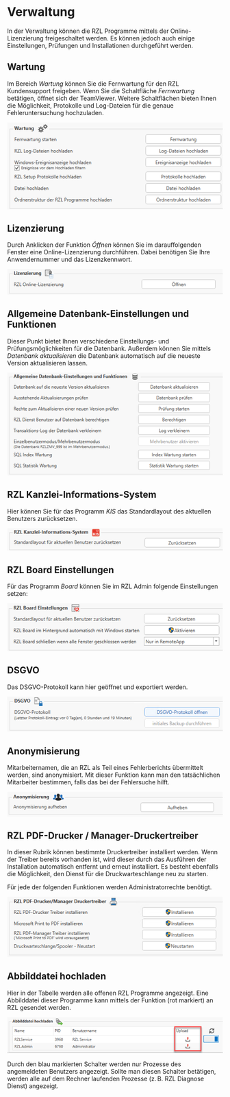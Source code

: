 # Verwaltung

In der Verwaltung können die RZL Programme mittels der Online-Lizenzierung
freigeschaltet werden. Es können jedoch auch einige Einstellungen, Prüfungen
und Installationen durchgeführt werden.

## Wartung

Im Bereich *Wartung* können Sie die Fernwartung für den RZL Kundensupport
freigeben. Wenn Sie die Schaltfläche *Fernwartung* betätigen, öffnet sich der
TeamViewer. Weitere Schaltflächen bieten Ihnen die Möglichkeit, Protokolle
und Log-Dateien für die genaue Fehleruntersuchung hochzuladen.

![Wartung](img/Verwaltung_Wartung.png)

## Lizenzierung

Durch Anklicken der Funktion *Öffnen* können Sie im darauffolgenden Fenster
eine Online-Lizenzierung durchführen. Dabei benötigen Sie Ihre Anwendernummer
und das Lizenzkennwort.

![Lizenzierung](img/Verwaltung_Lizenzierung.png)

## Allgemeine Datenbank-Einstellungen und Funktionen

Dieser Punkt bietet Ihnen verschiedene Einstellungs- und Prüfungsmöglichkeiten
für die Datenbank. Außerdem können Sie mittels *Datenbank aktualisieren* die
Datenbank automatisch auf die neueste Version aktualisieren lassen.

![Allgemeine DB-Einstellungen](img/Verwaltung_DBEinstellungen.png)

## RZL Kanzlei-Informations-System

Hier können Sie für das Programm *KIS* das Standardlayout des aktuellen
Benutzers zurücksetzen.

![KIS](img/Verwaltung_KISEinstellungen.png)

## RZL Board Einstellungen

Für das Programm *Board* können Sie im RZL Admin folgende Einstellungen setzen:

![Board Einstellungen](img/Verwaltung_BoardEinstellungen.png)

## DSGVO

Das DSGVO-Protokoll kann hier geöffnet und exportiert werden.

![DSGVO](img/Verwaltung_DSGVOProtokoll.png)

## Anonymisierung

Mitarbeiternamen, die an RZL als Teil eines Fehlerberichts übermittelt werden,
sind anonymisiert. Mit dieser Funktion kann man den tatsächlichen Mitarbeiter
bestimmen, falls das bei der Fehlersuche hilft.

![Anonymisierung](img/Verwaltung_Anonymisierung.png)

## RZL PDF-Drucker / Manager-Druckertreiber

In dieser Rubrik können bestimmte Druckertreiber installiert werden. Wenn der
Treiber bereits vorhanden ist, wird dieser durch das Ausführen der Installation
automatisch entfernt und erneut installiert. Es besteht ebenfalls die
Möglichkeit, den Dienst für die Druckwarteschlange neu zu starten.

Für jede der folgenden Funktionen werden Administratorrechte benötigt.

![Druckertreiber](img/Verwaltung_Druckertreiber.png)

## Abbilddatei hochladen

Hier in der Tabelle werden alle offenen RZL Programme angezeigt. Eine Abbilddatei
dieser Programme kann mittels der Funktion (rot markiert) an RZL gesendet werden.

![Abbilddatei hochladen](img/Verwaltung_AbbilddateiHochladen.png)

Durch den blau markierten Schalter werden nur Prozesse des angemeldeten Benutzers
angezeigt. Sollte man diesen Schalter betätigen, werden alle auf dem Rechner
laufenden Prozesse (z. B. RZL Diagnose Dienst) angezeigt.
